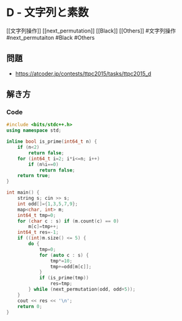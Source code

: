 # D - 文字列と素数
[[文字列操作]] [[next_permutation]] [[Black]] [[Others]]
#文字列操作 #next_permutaiton #Black #Others 

## 問題
- https://atcoder.jp/contests/ttpc2015/tasks/ttpc2015_d

## 解き方
### Code
```c++
#include <bits/stdc++.h>
using namespace std;

inline bool is_prime(int64_t n) {
	if (n<2)
		return false;
	for (int64_t i=2; i*i<=n; i++)
		if (n%i==0)
			return false;
	return true;
}

int main() {
	string s; cin >> s;
	int odd[]={1,3,5,7,9};
	map<char, int> m;
	int64_t tmp=0;
	for (char c : s) if (m.count(c) == 0)
		m[c]=tmp++;
	int64_t res=-1;
	if ((int)m.size() <= 5) {
		do {
			tmp=0;
			for (auto c : s) {
				tmp*=10;
				tmp+=odd[m[c]];
			}
			if (is_prime(tmp))
				res=tmp;
		} while (next_permutation(odd, odd+5));
	}
	cout << res << '\n';
	return 0;
}
```